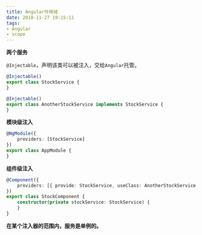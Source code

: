 ```yaml
---
title: Angular作用域
date: 2018-11-27 19:15:11
tags:
- Angular
- scope
---
```


**两个服务**

`@Injectable`，声明该类可以被注入，交给`Angular`托管。

```typescript
@Injectable()
export class StockService {
}

@Injectable()
export class AnotherStockService implements StockService {
}
```

**模块级注入**

```typescript
@NgModule({
    providers: [StockService]
})
export class AppModule {
}
```

**组件级注入**

```typescript
@Component({
    providers: [{ provide: StockService, useClass: AnotherStockService }]
})
export class StockComponent {
    constructor(private stockService: StockService) {
    }
}
```

**在某个注入器的范围内，服务是单例的。**
